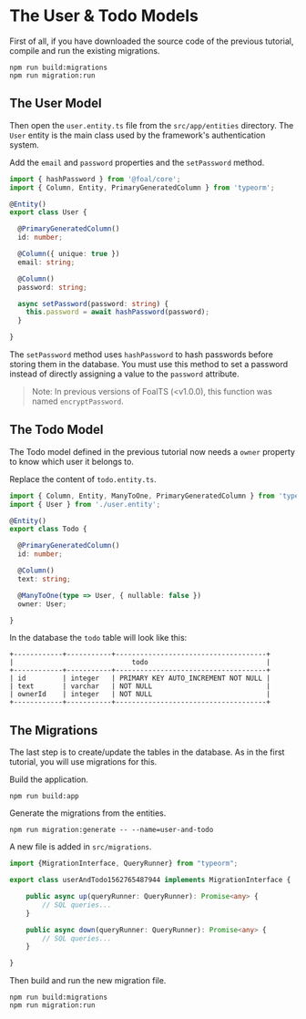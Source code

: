 # The User & Todo Models

First of all, if you have downloaded the source code of the previous tutorial, compile and run the existing migrations.

```
npm run build:migrations
npm run migration:run
```

## The User Model

Then open the `user.entity.ts` file from the `src/app/entities` directory. The `User` entity is the main class used by the framework's authentication system.

Add the `email` and `password` properties and the `setPassword` method.

```typescript
import { hashPassword } from '@foal/core';
import { Column, Entity, PrimaryGeneratedColumn } from 'typeorm';

@Entity()
export class User {

  @PrimaryGeneratedColumn()
  id: number;

  @Column({ unique: true })
  email: string;

  @Column()
  password: string;

  async setPassword(password: string) {
    this.password = await hashPassword(password);
  }

}

```

The `setPassword` method uses `hashPassword` to hash passwords before storing them in the database. You must use this method to set a password instead of directly assigning a value to the `password` attribute.

> Note: In previous versions of FoalTS (<v1.0.0), this function was named `encryptPassword`. 

## The Todo Model

The Todo model defined in the previous tutorial now needs a `owner` property to know which user it belongs to.

Replace the content of `todo.entity.ts`.

```typescript
import { Column, Entity, ManyToOne, PrimaryGeneratedColumn } from 'typeorm';
import { User } from './user.entity';

@Entity()
export class Todo {

  @PrimaryGeneratedColumn()
  id: number;

  @Column()
  text: string;

  @ManyToOne(type => User, { nullable: false })
  owner: User;

}

```

In the database the `todo` table will look like this:

```
+------------+-----------+-------------------------------------+
|                             todo                             |
+------------+-----------+-------------------------------------+
| id         | integer   | PRIMARY KEY AUTO_INCREMENT NOT NULL |
| text       | varchar   | NOT NULL                            |
| ownerId    | integer   | NOT NULL                            |
+------------+-----------+-------------------------------------+
```

## The Migrations

The last step is to create/update the tables in the database. As in the first tutorial, you will use migrations for this.

Build the application.

```
npm run build:app
```

Generate the migrations from the entities.

```
npm run migration:generate -- --name=user-and-todo
```

A new file is added in `src/migrations`.

```typescript
import {MigrationInterface, QueryRunner} from "typeorm";

export class userAndTodo1562765487944 implements MigrationInterface {

    public async up(queryRunner: QueryRunner): Promise<any> {
        // SQL queries...
    }

    public async down(queryRunner: QueryRunner): Promise<any> {
        // SQL queries...
    }

}
```

Then build and run the new migration file.

```
npm run build:migrations
npm run migration:run
```